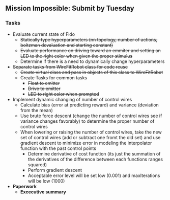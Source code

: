 ## Mission Impossible: Submit by Tuesday

### Tasks
- Evaluate current state of Fido
  - ~~Statically type hyperparameters (nn topology, number of actions, boltzman devaluation and starting constant)~~
  - ~~Evaluate performance on driving toward an emmiter and setting an LED to the right color when given the proper stimulus~~
  - Determine if there is a need to dynamically change hyperparameters
- ~~Separate tasks from WireFitRobot class for code reuse~~
  - ~~Create virtual class and pass in objects of this class to WireFitRobot~~
  - ~~Create Tasks for common tasks~~
    - ~~Float to emitter~~
    - ~~Drive to emitter~~
    - ~~LED to right color when prompted~~
- Implement dynamic changing of number of control wires
  - Calculate bias (error at predicting reward) and variance (deviation from the mean)
  - Use brute force descent (change the number of control wires see if variance changes favorably) to determine the proper number of control wires
  - When lowering or raising the number of control wires, take the new set of control wires (add or subtract one fromt the old set) and use gradient descent to minimize error in modeling the interpolator function with the past control points
    - Determine derivative of cost function (its just the summation of the derivatives of the difference between each functions ranges squared)
    - Perform gradient descent
    - Acceptable error level will be set low (0.001) and maxIterations will be low (1000)
- **Paperwork**
  - **Excecutive summary**
